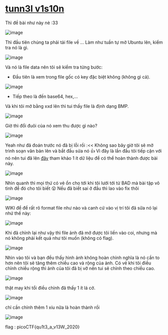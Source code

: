 # **[tunn3l v1s10n](ht[tps://](https://play.picoctf.org/practice/challenge/112))**
Thì đề bài như này nè :33 

![image](https://hackmd.io/_uploads/H1ELoVTe1g.png)

Thì đầu tiên chúng ta phải tải file về ...
Làm như tuần tự mở Ubuntu lên, kiểm tra nó là gì.

![image](https://hackmd.io/_uploads/rJMmhE6e1e.png)

Và nó là file data nên tôi sẽ kiểm tra từng bước:
* Đầu tiên là xem trong file gốc có key đặc biệt không (không gì cả).
    
![image](https://hackmd.io/_uploads/rJz9nVTx1g.png)

* Tiếp theo là đến base64, hex,...

Và khi tôi mở bằng xxd lên thì tui thấy file là định dạng BMP.

![image](https://hackmd.io/_uploads/rJwdpNal1l.png)

Giờ thì đổi đuôi của nó xem thu được gì nào?

![image](https://hackmd.io/_uploads/rJ8kRN6lke.png)

Yeah như đã đoán trước nó đã bị lỗi rồi :<<
Không sao bây giờ tôi sẽ mở trình soạn văn bản lên và bắt đầu sửa nó :+1: 
Vì đây là lần đầu tôi tiếp cận với nó nên tui đã lên [đây](https://en.wikipedia.org/wiki/BMP_file_format) tham khảo 1 ít dữ liệu để có thể hoàn thành được bài này.

![image](https://hackmd.io/_uploads/ryP3ANagkg.png)

Nhìn quanh thì mọi thứ có vẻ ổn cho tới khi tôi lưới tới từ BAD mà bài tập vô tình để đó cho tôi biết :astonished: 
Nếu đã biết sai ở đầu thì lao vào fix thôi

![image](https://hackmd.io/_uploads/H1jNkSagkg.png)

WIKI để để rất rõ format file như nào và canh cứ vào vị trí tôi đã sữa nó lại nhứ thế này:

![image](https://hackmd.io/_uploads/HyRqyHpl1l.png)

Khi đã chỉnh lại như vậy thì file ảnh đã mở được tôi liền vào coi, nhưng mà nó không phải kết quả như tôi muốn (không có flag).

![image](https://hackmd.io/_uploads/Byk-gHaeyg.png)

Nhìn vào tôi và bạn đều thấy hình ảnh không hoàn chỉnh nghĩa là nó cần to hơn nên tôi sẽ tăng thêm chiều cao và rộng của ảnh.
Có vẻ khi tôi điều chỉnh chiều rộng thì ảnh của tôi đã bị vỡ nên tui sẽ chỉnh theo chiều cao.

![image](https://hackmd.io/_uploads/S1eFfB6gke.png)

thật may khi tổi điều chỉnh đã thấy 1 ít lá cờ.

![image](https://hackmd.io/_uploads/Hk32GB6gkx.png)

chỉ cần chỉnh thêm 1 xíu nữa là hoàn thành rồi

![image](https://hackmd.io/_uploads/rJGZ7HTlkl.png)

flag : picoCTF{qu1t3_a_v13W_2020}

